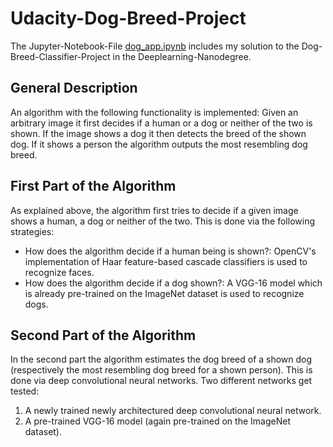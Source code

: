 # Udacity-Dog-Breed-Project

The Jupyter-Notebook-File [dog_app.ipynb](dog_app.ipynb) includes my
solution to the Dog-Breed-Classifier-Project in the Deeplearning-Nanodegree. 

## General Description

An algorithm with the following functionality is implemented: Given an arbitrary 
image it first decides if a human or a dog or neither of the two is shown. If the
image shows a dog it then detects the breed of the shown dog. If it shows a person
the algorithm outputs the most resembling dog breed.

## First Part of the Algorithm

As explained above, the algorithm first tries to decide if a given image shows 
a human, a dog or neither of the two. This is done via the following strategies:

* How does the algorithm decide if a human being is shown?: OpenCV's 
  implementation of Haar feature-based cascade classifiers is used to
  recognize faces.
* How does the algorithm decide if a dog shown?: A VGG-16 model which
  is already pre-trained on the ImageNet dataset is used to recognize 
  dogs.
  
## Second Part of the Algorithm

In the second part the algorithm estimates the dog breed of a shown dog
(respectively the most resembling dog breed for a shown person). This is 
done via deep convolutional neural networks. Two different networks get tested:

1. A newly trained newly architectured deep convolutional neural network.
2. A pre-trained VGG-16 model (again pre-trained on the ImageNet dataset).



